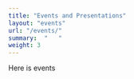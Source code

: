 ```yaml
---
title: "Events and Presentations"
layout: "events"
url: "/events/"
summary:  "   "
weight: 3
---
```


Here is events